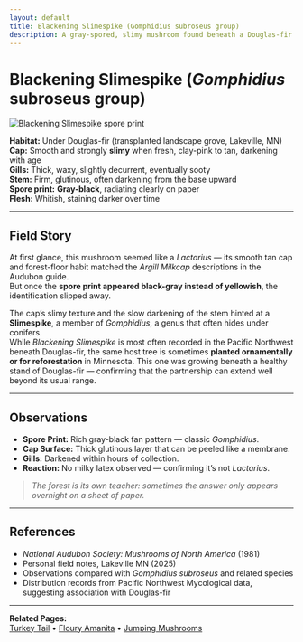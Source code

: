 ```yaml
---
layout: default
title: Blackening Slimespike (Gomphidius subroseus group)
description: A gray-spored, slimy mushroom found beneath a Douglas-fir in Minnesota—first mistaken for a milkcap.
---
```


# Blackening Slimespike (*Gomphidius* subroseus group)

![Blackening Slimespike spore print](/gallery/fungi/mushrooms/assets/slimespike/spore-print.jpg)

**Habitat:** Under Douglas-fir (transplanted landscape grove, Lakeville, MN)  
**Cap:** Smooth and strongly **slimy** when fresh, clay-pink to tan, darkening with age  
**Gills:** Thick, waxy, slightly decurrent, eventually sooty  
**Stem:** Firm, glutinous, often darkening from the base upward  
**Spore print:** **Gray-black**, radiating clearly on paper  
**Flesh:** Whitish, staining darker over time  

---

## Field Story

At first glance, this mushroom seemed like a *Lactarius* — its smooth tan cap and forest-floor habit matched the *Argill Milkcap* descriptions in the Audubon guide.  
But once the **spore print appeared black-gray instead of yellowish**, the identification slipped away.

The cap’s slimy texture and the slow darkening of the stem hinted at a **Slimespike**, a member of *Gomphidius*, a genus that often hides under conifers.  
While *Blackening Slimespike* is most often recorded in the Pacific Northwest beneath Douglas-fir, the same host tree is sometimes **planted ornamentally or for reforestation** in Minnesota. This one was growing beneath a healthy stand of Douglas-fir — confirming that the partnership can extend well beyond its usual range.

---

## Observations

- **Spore Print:** Rich gray-black fan pattern — classic *Gomphidius*.  
- **Cap Surface:** Thick glutinous layer that can be peeled like a membrane.  
- **Gills:** Darkened within hours of collection.  
- **Reaction:** No milky latex observed — confirming it’s not *Lactarius*.

> *The forest is its own teacher: sometimes the answer only appears overnight on a sheet of paper.*

---

## References
- *National Audubon Society: Mushrooms of North America* (1981)  
- Personal field notes, Lakeville MN (2025)  
- Observations compared with *Gomphidius subroseus* and related species  
- Distribution records from Pacific Northwest Mycological data, suggesting association with Douglas-fir

---

**Related Pages:**  
[Turkey Tail](/gallery/fungi/mushrooms/turkey-tail/) •
[Floury Amanita](/gallery/fungi/mushrooms/floury-amanita/) •
[Jumping Mushrooms](/gallery/fungi/mushrooms/jumping-mushrooms/)
